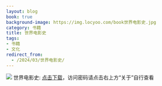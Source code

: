 ```yaml
---
layout: blog
book: true
background-image: https://img.locyoo.com/book世界电影史.jpg
category: 书籍
title: 世界电影史
tags:
- 书籍
- 文化
redirect_from:
  - /2024/03/世界电影史/
---
```

![](https://img.locyoo.com/book世界电影史.jpg)
世界电影史: <a name = "ref1" href="https://url18.ctfile.com/f/50983618-1269964142-24c980?p=3619">点击下载</a>，访问密码请点击右上方“关于”自行查看